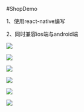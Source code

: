 #ShopDemo

1、使用react-native编写<p>
2、同时兼容ios端与android端


![](http://olebhflsn.bkt.clouddn.com/shopdeme01.png?imageView2/0/w/400)
 
 
![](http://olebhflsn.bkt.clouddn.com/shopdeme02.png?imageView2/0/w/400)


![](http://olebhflsn.bkt.clouddn.com/shopdeme03.png?imageView2/0/w/400)


![](http://olebhflsn.bkt.clouddn.com/shopdeme04.png?imageView2/0/w/400)


![](http://olebhflsn.bkt.clouddn.com/shopdeme05.png?imageView2/0/w/400)


![](http://olebhflsn.bkt.clouddn.com/shopdeme06.png?imageView2/0/w/400) 

